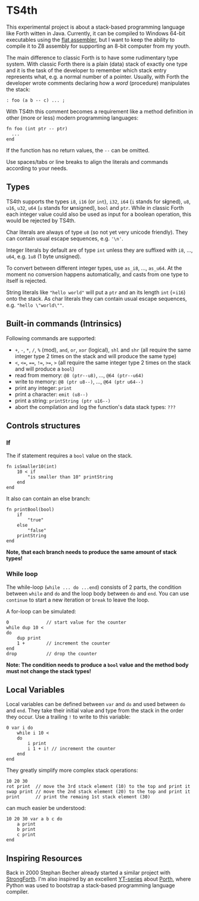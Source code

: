 # TS4th
This experimental project is about a stack-based programming language like Forth witten in Java.
Currently, it can be compiled to Windows 64-bit executables using the [flat assembler](https://flatassembler.net/), but I want to keep the ability to compile it to Z8 assembly for supporting an 8-bit computer from my youth.

The main difference to classic Forth is to have some rudimentary type system.
With classic Forth there is a plain (data) stack of exactly one type and it is the task of the developer to remember which stack entry represents what, e.g. a normal number of a pointer.
Usually, with Forth the developer wrote comments declaring how a *word* (procedure) manipulates the stack:
```
: foo (a b -- c) ... ;
```
With TS4th this comment becomes a requirement like a method definition in other (more or less) modern programming languages:
```
fn foo (int ptr -- ptr)
  ...
end
```
If the function has no return values, the `--` can be omitted.

Use spaces/tabs or line breaks to align the literals and commands according to your needs.

## Types
TS4th supports the types `i8`, `i16` (or `int`), `i32`, `i64` (`i` stands for s**i**gned), `u8`, `u16`, `u32`, `u64` (`u` stands for **u**nsigned), `bool` and `ptr`.
While in classic Forth each integer value could also be used as input for a boolean operation, this would be rejected by TS4th.

Char literals are always of type `u8` (so not yet very unicode friendly).
They can contain usual escape sequences, e.g. `'\n'`.

Integer literals by default are of type `int` unless they are suffixed with `i8`, ..., `u64`, e.g. `1u8` (1 byte unsigned).

To convert between different integer types, use `as_i8`, ..., `as_u64`.
At the moment no conversion happens automatically, and casts from one type to itself is rejected.

String literals like `"hello world"` will put a `ptr` and an its length `int` (=`i16`) onto the stack.
As char literals they can contain usual escape sequences, e.g. `"hello \"world\""`.

## Built-in commands (Intrinsics)
Following commands are supported:
- `+`, `-`, `*`, `/`, `%` (mod), `and`, `or`, `xor` (logical), `shl` and `shr` (all require the same integer type 2 times on the stack and will produce the same type)
- `<`, `<=`, `==`, `!=`, `>=`, `>` (all require the same integer type 2 times on the stack and will produce a `bool`)
- read from memory: `@8 (ptr--u8)`, ..., `@64 (ptr--u64)`
- write to memory: `@8 (ptr u8--)`, ..., `@64 (ptr u64--)`
- print any integer: `print`
- print a character: `emit (u8--)`
- print a string: `printString (ptr u16--)`
- abort the compilation and log the function's data stack types: `???`

## Controls structures
### If
The if statement requires a `bool` value on the stack.
```
fn isSmaller10(int)
	10 < if
		"is smaller than 10" printString
	end
end
```
It also can contain an else branch:
```
fn printBool(bool)
	if
		"true"
	else
		"false"
	printString
end
```
**Note, that each branch needs to produce the same amount of stack types!**

### While loop
The while-loop (`while ... do ...end`) consists of 2 parts, the condition between `while` and `do` and the loop body between `do` and `end`.
You can use `continue` to start a new iteration or `break` to leave the loop.

A for-loop can be simulated:
```
0              // start value for the counter
while dup 10 <
do
	dup print
	1 +        // increment the counter
end
drop           // drop the counter
```
**Note: The condition needs to produce a `bool` value and the method body must not change the stack types!**

## Local Variables
Local variables can be defined between `var` and `do` and used between `do` and `end`.
They take their initial value and type from the stack in the order they occur.
Use a trailing `!` to write to this variable:
```
0 var i do
	while i 10 <
	do
		i print
		i 1 + i! // increment the counter
	end
end
```

They greatly simplify more complex stack operations:
```
10 20 30
rot print  // move the 3rd stack element (10) to the top and print it
swap print // move the 2nd stack element (20) to the top and print it
print      // print the remaing 1st stack element (30)
```
can much easier be understood:
```
10 20 30 var a b c do
	a print
	b print
	c print
end
```

## Inspiring Resources
Back in 2000 Stephan Becher already started a similar project with [StrongForth](https://www.stephan-becher.de/strongforth/).
I'm also inspired by an excellent [YT-series](https://www.youtube.com/watch?v=8QP2fDBIxjM&list=PLpM-Dvs8t0VbMZA7wW9aR3EtBqe2kinu4) about [Porth](https://gitlab.com/tsoding/porth), where Python was used to bootstrap a stack-based programming language compiler.
